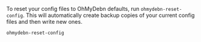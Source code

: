 To reset your config files to OhMyDebn defaults, run `ohmydebn-reset-config`. This will automatically create backup copies of your current config files and then write new ones.

```bash
ohmydebn-reset-config
```
